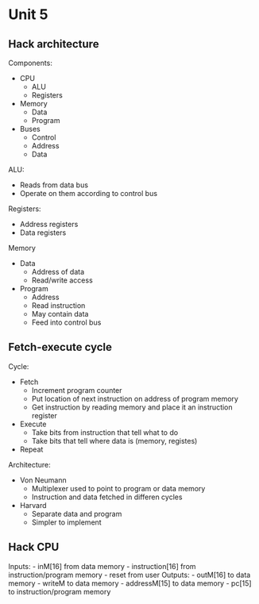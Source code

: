 # Unit 5

## Hack architecture

Components:
- CPU
    - ALU
    - Registers
- Memory
    - Data
    - Program
- Buses
    - Control
    - Address
    - Data

ALU:

- Reads from data bus
- Operate on them according to control bus
    
Registers:

- Address registers
- Data registers

Memory

- Data
    - Address of data
    - Read/write access
- Program
    - Address
    - Read instruction
    - May contain data
    - Feed into control bus

## Fetch-execute cycle

Cycle:
- Fetch
    - Increment program counter
    - Put location of next instruction on address of program memory
    - Get instruction by reading memory and place it an instruction register
- Execute
    - Take bits from instruction that tell what to do
    - Take bits that tell where data is (memory, registes)
- Repeat

Architecture:
- Von Neumann
    - Multiplexer used to point to program or data memory
    - Instruction and data fetched in differen cycles
- Harvard
    - Separate data and program
    - Simpler to implement

## Hack CPU

Inputs:
    - inM[16] from data memory
    - instruction[16] from instruction/program memory
    - reset from user
Outputs:
    - outM[16] to data memory
    - writeM to data memory
    - addressM[15] to data memory
    - pc[15] to instruction/program memory

